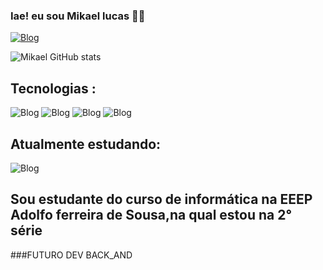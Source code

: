 ###  Iae! eu sou Mikael lucas 👨‍💻
 [![Blog](https://img.shields.io/badge/Instagram-E4405F?style=for-the-badge&logo=instagram&logoColor=white)](https://www.instagram.com/mik4elxs/)


![Mikael GitHub stats](https://github-readme-stats.vercel.app/api?username=mikaelldev&show_icons=true&theme=radical)

## Tecnologias :

![Blog](https://img.shields.io/badge/Python-14354C?style=for-the-badge&logo=python&logoColor=white)  ![Blog](https://img.shields.io/badge/HTML-239120?style=for-the-badge&logo=html5&logoColor=white) ![Blog](https://img.shields.io/badge/CSS-239120?&style=for-the-badge&logo=css3&logoColor=white) ![Blog](https://img.shields.io/badge/JavaScript-323330?style=for-the-badge&logo=javascript&logoColor=F7DF1E) 

## Atualmente estudando:
![Blog](https://img.shields.io/badge/PHP-777BB4?style=for-the-badge&logo=php&logoColor=white)


## Sou estudante do curso de informática na EEEP Adolfo ferreira de Sousa,na qual estou na 2° série

###FUTURO DEV BACK_AND
